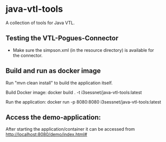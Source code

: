 # java-vtl-tools
A collection of tools for Java VTL.

## Testing the VTL-Pogues-Connector

* Make sure the simpson.xml (in the resource directory) is available for the connector.

## Build and run as docker image
Run "mvn clean install" to build the application itself.

Build Docker image: docker build . -t i3sessnet/java-vtl-tools:latest

Run the application: docker run -p 8080:8080 i3sessnet/java-vtl-tools:latest

## Access the demo-application:

After starting the application/container it can be accessed from [http://localhost:8080/demo/index.html#](http://localhost:8080/demo/index.html#)
